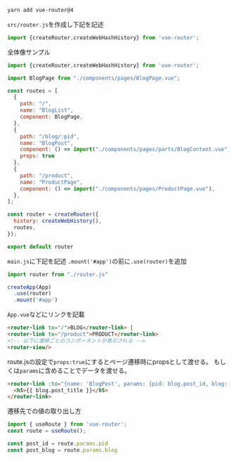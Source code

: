 ```bash
yarn add vue-router@4
```
`src/router.js`を作成し下記を記述
```js
import {createRouter,createWebHashHistory} from 'vue-router';
```
全体像サンプル
```js
import {createRouter,createWebHashHistory} from 'vue-router';

import BlogPage from "./components/pages/BlogPage.vue";

const routes = [
  {
    path: "/",
    name: "BlogList",
    component: BlogPage,
  },
  {
    path: "/blog/:pid",
    name: "BlogPost",
    component: () => import("./components/pages/parts/BlogContent.vue"),
    props: true
  },
  {
    path: "/product",
    name: "ProductPage",
    component: () => import("./components/pages/ProductPage.vue"),
  },
];

const router = createRouter({
  history: createWebHistory(),
  routes,
});

export default router
```
`main.js`に下記を記述
`.mount('#app')`の前に`.use(router)`を追加
```js
import router from "./router.js"

createApp(App)
  .use(router)
  .mount('#app')
```
`App.vue`などにリンクを記載
```html
<router-link to="/">BLOG</router-link> | 
<router-link to="/product">PRODUCT</router-link>
<!-- 以下に遷移ごとのコンポーネントが表示される -->
<router-view/>
```
route.jsの設定で`props:true`にするとページ遷移時にpropsとして渡せる。
もしくは`params`に含めることでデータを渡せる。
```html
<router-link :to="{name: 'BlogPost', params: {pid: blog.post_id, blog: JSON.stringify(blog)}}">
  <h5>{{ blog.post_title }}</h5>
</router-link>
```
遷移先での値の取り出し方
```js
import { useRoute } from 'vue-router';
const route = useRoute();

const post_id = route.params.pid
const post_blog = route.params.blog
```